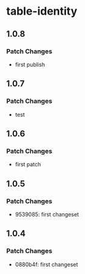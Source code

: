 # table-identity

## 1.0.8

### Patch Changes

- first publish

## 1.0.7

### Patch Changes

- test

## 1.0.6

### Patch Changes

- first patch

## 1.0.5

### Patch Changes

- 9539085: first changeset

## 1.0.4

### Patch Changes

- 0880b4f: first changeset
